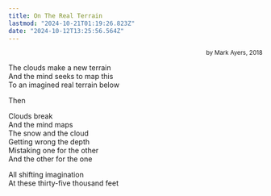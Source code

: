 ```yaml
---
title: On The Real Terrain
lastmod: "2024-10-21T01:19:26.823Z"
date: "2024-10-12T13:25:56.564Z"
---
```


<div style="text-align: right"><small>by Mark Ayers, 2018</small></div>

The clouds make a new terrain\
And the mind seeks to map this\
To an imagined real terrain below

Then

Clouds break\
And the mind maps\
The snow and the cloud\
Getting wrong the depth\
Mistaking one for the other\
And the other for the one

All shifting imagination\
At these thirty-five thousand feet
